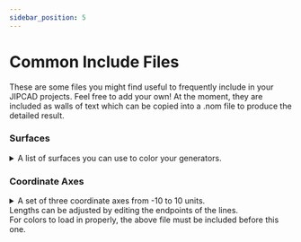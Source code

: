 ```yaml
---
sidebar_position: 5
---
```


# Common Include Files

These are some files you might find useful to frequently include in your JIPCAD projects. Feel free to add your own! At the moment, they are included as walls of text which can be copied into a .nom file to produce the detailed result.

### Surfaces

<details>
<summary>
A list of surfaces you can use to color your generators.
</summary>

```
######## Some Surface colors #############################
surface M  color  (0.9 0.1 1  ) endsurface   # Magenta
surface Z  color  (1   0   0.6) endsurface   # Zinnober
surface R  color  (0.9 0.1 0  ) endsurface   # Red
surface O  color  (1   0.6 0  ) endsurface   # Orange
surface Y  color  (0.8 0.8 0  ) endsurface   # Yellow
surface L  color  (0.5 0.8 0  ) endsurface   # Lime
surface G  color  (0.1 0.8 0  ) endsurface   # Green
surface A  color  (0   0.9 0.6) endsurface   # Aqua
surface C  color  (0   0.8 0.9) endsurface   # Cyan
surface U  color  (0   0.6 1  ) endsurface   # Uniform
surface B  color  (0   0.3 1  ) endsurface   # Blue
surface V  color  (0.5 0.1 1  ) endsurface   # Violet
surface P  color  (0.7 0   0.9) endsurface   # Purple
surface LR color (240/255 128/255 128/255) endsurface #Light Red
surface BR color (139/255 69/255 19/255) endsurface #Brown
surface GR color (105/255 105/255 105/255) endsurface #Gray
surface CPR color (184/255 134/255 11/255) endsurface #Copper
surface ZC color (218/255 165/255 32/255) endsurface #Zinc
surface LG color (204/255 255/255 204/255) endsurface #Light Green

surface W  color  (1   1   1  ) endsurface   # White
surface D  color  (0.7 0.7 0.7) endsurface   # Dark
surface K  color  (0   0   0  ) endsurface   # blacK

```

</details>

### Coordinate Axes

<details>
<summary>
A set of three coordinate axes from -10 to 10 units. <br/>
Lengths can be adjusted by editing the endpoints of the lines.  <br/>
For colors to load in properly, the above file must be included before this one. <br/>
</summary>


```
############ Coordinate Axes ####

#X-axis:
point xaa (-10 0 0) endpoint
point xaO (0 0 0) endpoint
point xab (10 0 0) endpoint
polyline xaxisPos (xaO xab) endpolyline
polyline xaxisNeg (xaa xaO) endpolyline

#Y-axis:
point yaa (0 -10 0) endpoint
point yaO (0 0 0) endpoint
point yab (0 10 0) endpoint
polyline yaxisPos (yaO yab) endpolyline
polyline yaxisNeg (yaa yaO) endpolyline

#Z-axis:
point zaa (0 0 -10) endpoint
point zaO (0 0 0) endpoint
point zab (0 0 10) endpoint
polyline zaxisPos (zaO zab) endpolyline
polyline zaxisNeg (zaa zaO) endpolyline

group coord_axes
instance showxaxisPoz xaxisPos surface R endinstance
instance showxaxisNeg xaxisNeg surface LR endinstance
instance showyaxisPoz yaxisPos surface B endinstance
instance showyaxisNeg yaxisNeg surface C endinstance
instance showzaxisPoz zaxisPos surface G endinstance
instance showzaxisNeg zaxisNeg surface LG endinstance
endgroup

instance icoord coord_axes endinstance
```

</details>